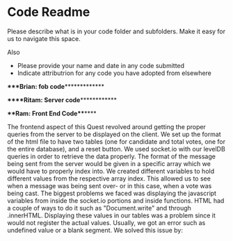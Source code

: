 # Code Readme

Please describe what is in your code folder and subfolders. Make it
easy for us to navigate this space.

Also

- Please provide your name and date in any code submitted
- Indicate attributrion for any code you have adopted from elsewhere

**\*\*\***Brian: fob code********\*********

**\*\*\*\***Ritam: Server code******\*\*\*\*******

****\*\*****Ram: Front End Code******\*\*******

The frontend aspect of this Quest revolved around getting the proper queries from the server to be displayed on the client. We set up the format of the html file to have two tables (one for candidate and total votes, one for the entire database), and a reset button.
We used socket.io with our levelDB queries in order to retrieve the data properly. The format of the message being sent from the server would be given in a specific array which we would have to properly index into. We created different variables to hold different values from the respective array index. This allowed us to see when a message was being sent over- or in this case, when a vote was being cast.
The biggest problems we faced was displaying the javascript variables from inside the socket.io portions and inside functions. HTML had a couple of ways to do it such as "Document.write" and through .innerHTML. Displaying these values in our tables was a problem since it would not register the actual values. Usually, we got an error such as undefined value or a blank segment. We solved this issue by:
